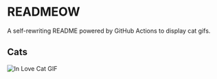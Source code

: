 # READMEOW

A self-rewriting README powered by GitHub Actions to display cat gifs.

## Cats

![In Love Cat GIF](https://media1.giphy.com/media/MDJ9IbxxvDUQM/200.gif?cid=9acd02dayogfstsoojntu1ovurau4l3bmsgs882y4f756ht7&ep=v1_gifs_search&rid=200.gif&ct=g)
